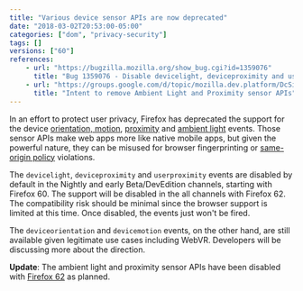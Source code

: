 ```yaml
---
title: "Various device sensor APIs are now deprecated"
date: "2018-03-02T20:53:00-05:00"
categories: ["dom", "privacy-security"]
tags: []
versions: ["60"]
references:
    - url: "https://bugzilla.mozilla.org/show_bug.cgi?id=1359076"
      title: "Bug 1359076 - Disable devicelight, deviceproximity and userproximity events"
    - url: "https://groups.google.com/d/topic/mozilla.dev.platform/DcSi_wLG4fc/discussion"
      title: "Intent to remove Ambient Light and Proximity sensor APIs"
---
```

In an effort to protect user privacy, Firefox has deprecated the support for the device [orientation, motion](https://developer.mozilla.org/docs/Web/API/Detecting_device_orientation), [proximity](https://developer.mozilla.org/docs/Web/API/Proximity_Events) and [ambient light](https://developer.mozilla.org/docs/Web/API/Ambient_Light_Events) events. Those sensor APIs make web apps more like native mobile apps, but given the powerful nature, they can be misused for browser fingerprinting or [same-origin policy](https://developer.mozilla.org/docs/Web/Security/Same-origin_policy) violations.

The `devicelight`, `deviceproximity` and `userproximity` events are disabled by default in the Nightly and early Beta/DevEdition channels, starting with Firefox 60. The support will be disabled in the all channels with Firefox 62. The compatibility risk should be minimal since the browser support is limited at this time. Once disabled, the events just won't be fired.

The `deviceorientation` and `devicemotion` events, on the other hand, are still available given legitimate use cases including WebVR. Developers will be discussing more about the direction.

**Update**: The ambient light and proximity sensor APIs have been disabled with [Firefox 62](https://www.fxsitecompat.dev/en-CA/docs/2018/ambient-light-and-proximity-sensor-apis-have-been-disabled/) as planned.
